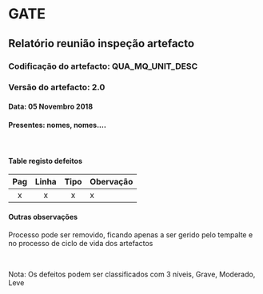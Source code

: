 # GATE
## Relatório reunião inspeção artefacto
### Codificação do artefacto: QUA_MQ_UNIT_DESC
### Versão do artefacto: 2.0
#### Data: 05 Novembro 2018
#### Presentes: nomes, nomes....


</br>

#### Table registo defeitos
|Pag|Linha|Tipo|Obervação
|:---:|:---:|:---:|---
|x|x|x|x

#### Outras observações
Processo pode ser removido, ficando apenas a ser gerido pelo tempalte e no processo de ciclo de vida dos artefactos

</br>

Nota: Os defeitos podem ser classificados com 3 níveis, Grave, Moderado, Leve